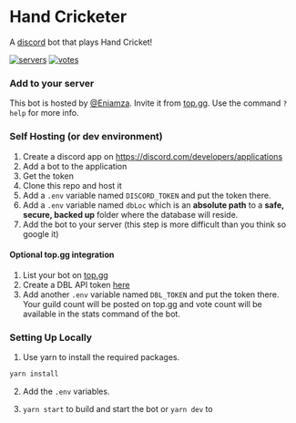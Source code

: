 # Hand Cricketer
A [discord](https://discord.com) bot that plays Hand Cricket!

[![servers](https://top.gg/api/widget/servers/709733907053936712.svg)](https://top.gg/bot/709733907053936712)
[![votes](https://top.gg/api/widget/upvotes/709733907053936712.svg)](https://top.gg/bot/709733907053936712)

### Add to your server
This bot is hosted by [@Eniamza](https://github.com/Eniamza). Invite it from [top.gg](https://top.gg/bot/709733907053936712). Use the command `?help` for more info.

### Self Hosting (or dev environment)
1. Create a discord app on https://discord.com/developers/applications
2. Add a bot to the application
3. Get the token
4. Clone this repo and host it
5. Add a `.env` variable named `DISCORD_TOKEN` and put the token there.
6. Add a `.env` variable named `dbLoc` which is an **absolute path** to a **safe, secure, backed up** folder where the database will reside.
7. Add the bot to your server (this step is more difficult than you think so google it)

#### Optional top.gg integration
1. List your bot on [top.gg](https://top.gg)
2. Create a DBL API token [here](https://top.gg/api/docs)
3. Add another `.env` variable named `DBL_TOKEN` and put the token there.
Your guild count will be posted on top.gg and vote count will be available in the stats command of the bot.

### Setting Up Locally
1) Use yarn to install the required packages.
```bash
yarn install
```
2) Add the `.env` variables.

3) `yarn start` to build and start the bot or `yarn dev` to 
